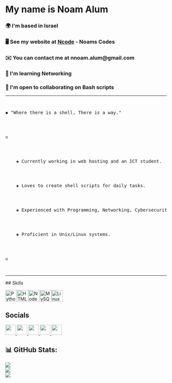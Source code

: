 My name is Noam Alum
==========================

<h3>🌍  I'm based in Israel</h3>
<h3>🖥️  See my website at <a href="http://ncode.codes">Ncode</a> - Noams Codes</h3>
<h3>✉️  You can contact me at nnoam.alum@gmail.com</h3>
<h3>🧠  I'm learning Networking</h3>
<h3>🤝  I'm open to collaborating on Bash scripts</h3>
<hr>
<pre>
  <p>◆ "Where there is a shell, There is a way."</p>
  <p>◇</p>
  <p>    ◈ Currently working in web hosting and an ICT student.</p>
  <p>    ◈ Loves to create shell scripts for daily tasks.</p>
  <p>    ◈ Experienced with Programming, Networking, Cybersecurity, SQL and System administration.</p>
  <p>    ◈ Proficient in Unix/Linux systems.</p>
  <p>◇</p>
</pre>
<hr>
## Skills

<p align="left">
<a href="https://www.python.org/" target="_blank" rel="noreferrer"><img src="https://raw.githubusercontent.com/danielcranney/readme-generator/main/public/icons/skills/python-colored.svg" width="36" height="36" alt="Python" /></a><a href="https://developer.mozilla.org/en-US/docs/Glossary/HTML5" target="_blank" rel="noreferrer"><img src="https://raw.githubusercontent.com/danielcranney/readme-generator/main/public/icons/skills/html5-colored.svg" width="36" height="36" alt="HTML5" /></a><a href="https://nodejs.org/en/" target="_blank" rel="noreferrer"><img src="https://raw.githubusercontent.com/danielcranney/readme-generator/main/public/icons/skills/nodejs-colored.svg" width="36" height="36" alt="NodeJS" /></a><a href="https://www.mysql.com/" target="_blank" rel="noreferrer"><img src="https://raw.githubusercontent.com/danielcranney/readme-generator/main/public/icons/skills/mysql-colored.svg" width="36" height="36" alt="MySQL" /></a><a href="https://www.linux.org" target="_blank" rel="noreferrer"><img src="https://raw.githubusercontent.com/danielcranney/readme-generator/main/public/icons/skills/linux-colored.svg" width="36" height="36" alt="Linux" /></a>
</p>

## Socials

<a href="https://discord.com/users/noam_alum" rel="nofollow"> <themed-picture data-catalyst-inline="true" data-catalyst=""><picture> <source media="(prefers-color-scheme: dark)" srcset="https://raw.githubusercontent.com/danielcranney/readme-generator/main/public/icons/socials/discord.svg"> <source media="(prefers-color-scheme: light)" srcset="https://raw.githubusercontent.com/danielcranney/readme-generator/main/public/icons/socials/discord.svg"> <img src="https://raw.githubusercontent.com/danielcranney/readme-generator/main/public/icons/socials/discord.svg" width="32" height="32" style="visibility:visible;max-width:100%;"> </picture></themed-picture> </a>
<a href="https://www.github.com/Noam-Alum"> <themed-picture data-catalyst-inline="true" data-catalyst=""><picture> <source media="(prefers-color-scheme: dark)" srcset="https://raw.githubusercontent.com/danielcranney/readme-generator/main/public/icons/socials/github-dark.svg"> <source media="(prefers-color-scheme: light)" srcset="https://raw.githubusercontent.com/danielcranney/readme-generator/main/public/icons/socials/github.svg"> <img src="https://raw.githubusercontent.com/danielcranney/readme-generator/main/public/icons/socials/github.svg" width="32" height="32" style="visibility:visible;max-width:100%;"> </picture></themed-picture> </a>
<a href="http://www.instagram.com/noam_alum" rel="nofollow"> <themed-picture data-catalyst-inline="true" data-catalyst=""><picture> <source media="(prefers-color-scheme: dark)" srcset="https://raw.githubusercontent.com/danielcranney/readme-generator/main/public/icons/socials/instagram.svg"> <source media="(prefers-color-scheme: light)" srcset="https://raw.githubusercontent.com/danielcranney/readme-generator/main/public/icons/socials/instagram.svg"> <img src="https://raw.githubusercontent.com/danielcranney/readme-generator/main/public/icons/socials/instagram.svg" width="32" height="32" style="visibility:visible;max-width:100%;"> </picture></themed-picture> </a>
<a href="https://www.linkedin.com/in/noam-alum-51ba7421b/" rel="nofollow"> <themed-picture data-catalyst-inline="true" data-catalyst=""><picture> <source media="(prefers-color-scheme: dark)" srcset="https://raw.githubusercontent.com/danielcranney/readme-generator/main/public/icons/socials/linkedin.svg"> <source media="(prefers-color-scheme: light)" srcset="https://raw.githubusercontent.com/danielcranney/readme-generator/main/public/icons/socials/linkedin.svg"> <img src="https://raw.githubusercontent.com/danielcranney/readme-generator/main/public/icons/socials/linkedin.svg" width="32" height="32" style="visibility:visible;max-width:100%;"> </picture></themed-picture> </a>
<a href="https://www.threads.net/@noam_alum" rel="nofollow"> <themed-picture data-catalyst-inline="true" data-catalyst=""><picture> <source media="(prefers-color-scheme: dark)" srcset="https://raw.githubusercontent.com/danielcranney/readme-generator/main/public/icons/socials/threads-dark.svg"> <source media="(prefers-color-scheme: light)" srcset="https://raw.githubusercontent.com/danielcranney/readme-generator/main/public/icons/socials/threads.svg"> <img src="https://raw.githubusercontent.com/danielcranney/readme-generator/main/public/icons/socials/threads.svg" width="32" height="32" style="visibility:visible;max-width:100%;"> </picture></themed-picture> </a>

## 📊 GitHub Stats:
![](https://github-readme-stats.vercel.app/api?username=Noam-Alum&theme=dark&hide_border=false&include_all_commits=false&count_private=true)<br/>
![](https://github-readme-streak-stats.herokuapp.com/?user=Noam-Alum&theme=dark&hide_border=false)<br/>
![](https://github-readme-stats.vercel.app/api/top-langs/?username=Noam-Alum&theme=dark&hide_border=false&include_all_commits=false&count_private=true&layout=compact)
